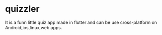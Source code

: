 # quizzler
It is a funn little quiz app made in flutter and can be use cross-platform on Android,ios,linux,web apps.
